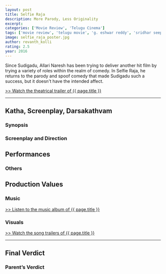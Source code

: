 ```yaml
---
layout: post
title: Selfie Raja
description: More Parody, Less Originality
excerpt:
categories: ['Movie Review', 'Telugu Cinema']
tags: ['movie review', 'telugu movie', 'g. eshwar reddy', 'sridhar seepana', 'ravi babu', 'sai karthik', 'loganathan srinivasan', 'sakshi choudhary', 'allari naresh', 'prudhviraj', 'thagubothu ramesh', 'kamna ranawat']
image: selfie_raja_poster.jpg
author: revanth_kolli
rating: 2.5
year: 2016
---
```


<p>Since Sudigadu, Allari Naresh has been trying to deliver another hit film by trying a variety of roles within the realm of comedy. In Selfie Raja, he returns to the parody and spoof comedy that made Sudigadu such a success, but it doesn't have the intended affect.</p>
<a href="https://youtu.be/lxbVmvZJ9fM" target="_blank">>> Watch the theatrical trailer of {{ page.title }}</a>
<hr />
<h2><span class="review_header">Katha, Screenplay, Darsakathvam</span></h2>
<h3>Synopsis</h3>
<p>  </p>
<h3>Screenplay and Direction</h3>
<p>  </p>
<h2><span class="review_header">Performances</span></h2>
<h3></h3>
<p> </p>
<h3>Others</h3>
<p> </p>
<h2><span class="review_header">Production Values</span></h2>
<h3>Music</h3>
<p> </p>
<a href="https://youtu.be/CvJO0GFWnOQ" target="_blank">>> Listen to the  music album of {{ page.title }}</a>
<h3>Visuals</h3>
<p> </p>
<a href="https://youtu.be/aaDIH_SUiE4" target="_blank">>> Watch the song trailers of {{ page.title }}</a>
<hr />
<h2><span class="review_header">Final Verdict</span></h2>
<p> </p>
<h3>Parent&#8217;s Verdict</h3>
<p></p>